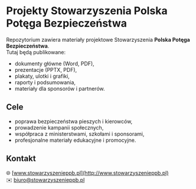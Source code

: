 # Projekty Stowarzyszenia Polska Potęga Bezpieczeństwa

Repozytorium zawiera materiały projektowe Stowarzyszenia **Polska Potęga Bezpieczeństwa**.  
Tutaj będą publikowane:
- dokumenty główne (Word, PDF),
- prezentacje (PPTX, PDF),
- plakaty, ulotki i grafiki,
- raporty i podsumowania,
- materiały dla sponsorów i partnerów.

## Cele
- poprawa bezpieczeństwa pieszych i kierowców,
- prowadzenie kampanii społecznych,
- współpraca z ministerstwami, szkołami i sponsorami,
- profesjonalne materiały edukacyjne i promocyjne.

## Kontakt
🌐 [www.stowarzyszenieppb.pl](http://www.stowarzyszenieppb.pl)  
✉️ biuro@stowarzyszenieppb.pl
